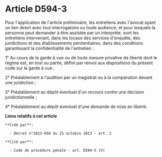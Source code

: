 # Article D594-3

Pour l'application de l'article préliminaire, les entretiens avec l'avocat ayant un lien direct avec tout interrogatoire ou
toute audience, et pour lesquels la personne peut demander à être assistée par un interprète, sont les entretiens
intervenant, dans les locaux des services d'enquête, des juridictions et des établissements pénitentiaires, dans des
conditions garantissant la confidentialité de l'entretien :

1° Au cours de la garde à vue ou de toute mesure privative de liberté dont le régime est, en tout ou partie, défini par
renvoi aux dispositions du présent code sur la garde à vue ;

2° Préalablement à l'audition par un magistrat ou à la comparution devant une juridiction ;

3° Préalablement au dépôt éventuel d'un recours contre une décision juridictionnelle ;

4° Préalablement au dépôt éventuel d'une demande de mise en liberté.

**Liens relatifs à cet article**

	**Créé par**:

	  - Décret n°2013-958 du 25 octobre 2013 - art. 2

	**Cité par**:

	  - Code de procédure pénale - art. D594-5 (V)
